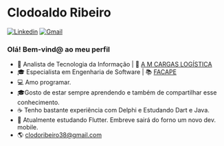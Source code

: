 # Clodoaldo Ribeiro

[![Linkedin](https://img.shields.io/badge/LinkedIn-blue?style=for-the-badge&logo=Linkedin)](https://www.linkedin.com/in/clodoaldo-ribeiro-2a3049a6/)
[![Gmail](https://img.shields.io/badge/-Gmail-c14438?style=for-the-badge&logo=Gmail&logoColor=white&link=mailto:clodoribeiro38@gmail.com)](mailto:clodoribeiro38@gmail.com)


### Olá! Bem-vind@ ao meu perfil

- 👷 Analista de Tecnologia da Informação | 🏤 [A M CARGAS LOGÍSTICA](http://www.amcargas.com.br/)
- 🎓 Especialista em Engenharia de Software | 📚 [FACAPE](http://www.facape.br/)
- 💻 Amo programar.
- 🎓Gosto de estar sempre aprendendo e também de compartilhar esse conhecimento.
- ☕ Tenho bastante experiência com Delphi e Estudando Dart e Java.
- 👨 Atualmente estudando Flutter. Embreve sairá do forno um novo dev. mobile.
- 🌎 clodoribeiro38@gmail.com
